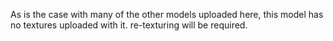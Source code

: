 As is the case with many of the other models uploaded here, this model has no textures uploaded with it. re-texturing will be required.
